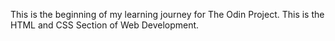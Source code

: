 This is the beginning of my learning journey for The Odin Project. This is the HTML and CSS Section of Web Development.
